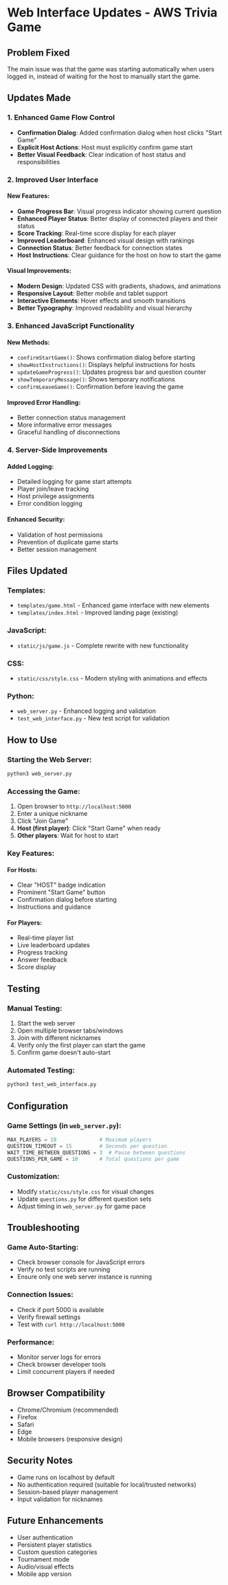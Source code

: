# Web Interface Updates - AWS Trivia Game

## Problem Fixed
The main issue was that the game was starting automatically when users logged in, instead of waiting for the host to manually start the game.

## Updates Made

### 1. Enhanced Game Flow Control
- **Confirmation Dialog**: Added confirmation dialog when host clicks "Start Game"
- **Explicit Host Actions**: Host must explicitly confirm game start
- **Better Visual Feedback**: Clear indication of host status and responsibilities

### 2. Improved User Interface

#### New Features:
- **Game Progress Bar**: Visual progress indicator showing current question
- **Enhanced Player Status**: Better display of connected players and their status
- **Score Tracking**: Real-time score display for each player
- **Improved Leaderboard**: Enhanced visual design with rankings
- **Connection Status**: Better feedback for connection states
- **Host Instructions**: Clear guidance for the host on how to start the game

#### Visual Improvements:
- **Modern Design**: Updated CSS with gradients, shadows, and animations
- **Responsive Layout**: Better mobile and tablet support
- **Interactive Elements**: Hover effects and smooth transitions
- **Better Typography**: Improved readability and visual hierarchy

### 3. Enhanced JavaScript Functionality

#### New Methods:
- `confirmStartGame()`: Shows confirmation dialog before starting
- `showHostInstructions()`: Displays helpful instructions for hosts
- `updateGameProgress()`: Updates progress bar and question counter
- `showTemporaryMessage()`: Shows temporary notifications
- `confirmLeaveGame()`: Confirmation before leaving the game

#### Improved Error Handling:
- Better connection status management
- More informative error messages
- Graceful handling of disconnections

### 4. Server-Side Improvements

#### Added Logging:
- Detailed logging for game start attempts
- Player join/leave tracking
- Host privilege assignments
- Error condition logging

#### Enhanced Security:
- Validation of host permissions
- Prevention of duplicate game starts
- Better session management

## Files Updated

### Templates:
- `templates/game.html` - Enhanced game interface with new elements
- `templates/index.html` - Improved landing page (existing)

### JavaScript:
- `static/js/game.js` - Complete rewrite with new functionality

### CSS:
- `static/css/style.css` - Modern styling with animations and effects

### Python:
- `web_server.py` - Enhanced logging and validation
- `test_web_interface.py` - New test script for validation

## How to Use

### Starting the Web Server:
```bash
python3 web_server.py
```

### Accessing the Game:
1. Open browser to `http://localhost:5000`
2. Enter a unique nickname
3. Click "Join Game"
4. **Host (first player)**: Click "Start Game" when ready
5. **Other players**: Wait for host to start

### Key Features:

#### For Hosts:
- Clear "HOST" badge indication
- Prominent "Start Game" button
- Confirmation dialog before starting
- Instructions and guidance

#### For Players:
- Real-time player list
- Live leaderboard updates
- Progress tracking
- Answer feedback
- Score display

## Testing

### Manual Testing:
1. Start the web server
2. Open multiple browser tabs/windows
3. Join with different nicknames
4. Verify only the first player can start the game
5. Confirm game doesn't auto-start

### Automated Testing:
```bash
python3 test_web_interface.py
```

## Configuration

### Game Settings (in `web_server.py`):
```python
MAX_PLAYERS = 10              # Maximum players
QUESTION_TIMEOUT = 15         # Seconds per question
WAIT_TIME_BETWEEN_QUESTIONS = 3  # Pause between questions
QUESTIONS_PER_GAME = 10       # Total questions per game
```

### Customization:
- Modify `static/css/style.css` for visual changes
- Update `questions.py` for different question sets
- Adjust timing in `web_server.py` for game pace

## Troubleshooting

### Game Auto-Starting:
- Check browser console for JavaScript errors
- Verify no test scripts are running
- Ensure only one web server instance is running

### Connection Issues:
- Check if port 5000 is available
- Verify firewall settings
- Test with `curl http://localhost:5000`

### Performance:
- Monitor server logs for errors
- Check browser developer tools
- Limit concurrent players if needed

## Browser Compatibility
- Chrome/Chromium (recommended)
- Firefox
- Safari
- Edge
- Mobile browsers (responsive design)

## Security Notes
- Game runs on localhost by default
- No authentication required (suitable for local/trusted networks)
- Session-based player management
- Input validation for nicknames

## Future Enhancements
- User authentication
- Persistent player statistics
- Custom question categories
- Tournament mode
- Audio/visual effects
- Mobile app version

